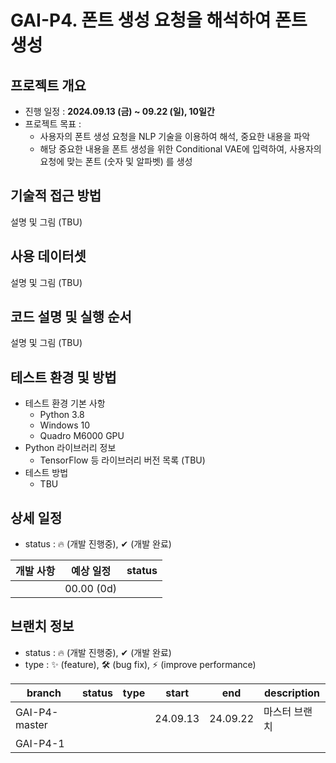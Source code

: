 # GAI-P4. 폰트 생성 요청을 해석하여 폰트 생성
## 프로젝트 개요
* 진행 일정 : **2024.09.13 (금) ~ 09.22 (일), 10일간**
* 프로젝트 목표 :
  * 사용자의 폰트 생성 요청을 NLP 기술을 이용하여 해석, 중요한 내용을 파악
  * 해당 중요한 내용을 폰트 생성을 위한 Conditional VAE에 입력하여, 사용자의 요청에 맞는 폰트 (숫자 및 알파벳) 를 생성

## 기술적 접근 방법
설명 및 그림 (TBU)

## 사용 데이터셋
설명 및 그림 (TBU)

## 코드 설명 및 실행 순서
설명 및 그림 (TBU)

## 테스트 환경 및 방법
* 테스트 환경 기본 사항
  * Python 3.8
  * Windows 10
  * Quadro M6000 GPU
* Python 라이브러리 정보
  * TensorFlow 등 라이브러리 버전 목록 (TBU)
* 테스트 방법
  * TBU

## 상세 일정
* status : 🔥 (개발 진행중), ✔ (개발 완료)

|개발 사항|예상 일정|status|
|---|---|---|
||00.00 (0d)||

## 브랜치 정보
* status : 🔥 (개발 진행중), ✔ (개발 완료)
* type : ✨ (feature), 🛠 (bug fix), ⚡ (improve performance)

|branch|status|type|start|end|description|
|---|---|---|---|---|---|
|GAI-P4-master|||24.09.13|24.09.22|마스터 브랜치|
|GAI-P4-1||||||